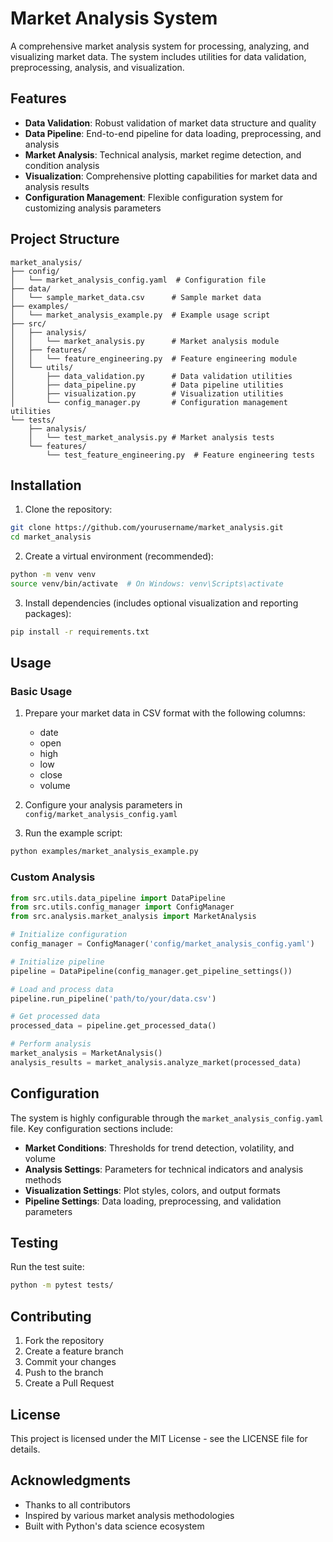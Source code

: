 # Market Analysis System

A comprehensive market analysis system for processing, analyzing, and visualizing market data. The system includes utilities for data validation, preprocessing, analysis, and visualization.

## Features

- **Data Validation**: Robust validation of market data structure and quality
- **Data Pipeline**: End-to-end pipeline for data loading, preprocessing, and analysis
- **Market Analysis**: Technical analysis, market regime detection, and condition analysis
- **Visualization**: Comprehensive plotting capabilities for market data and analysis results
- **Configuration Management**: Flexible configuration system for customizing analysis parameters

## Project Structure

```
market_analysis/
├── config/
│   └── market_analysis_config.yaml  # Configuration file
├── data/
│   └── sample_market_data.csv      # Sample market data
├── examples/
│   └── market_analysis_example.py  # Example usage script
├── src/
│   ├── analysis/
│   │   └── market_analysis.py      # Market analysis module
│   ├── features/
│   │   └── feature_engineering.py  # Feature engineering module
│   └── utils/
│       ├── data_validation.py      # Data validation utilities
│       ├── data_pipeline.py        # Data pipeline utilities
│       ├── visualization.py        # Visualization utilities
│       └── config_manager.py       # Configuration management utilities
└── tests/
    ├── analysis/
    │   └── test_market_analysis.py # Market analysis tests
    └── features/
        └── test_feature_engineering.py  # Feature engineering tests
```

## Installation

1. Clone the repository:
```bash
git clone https://github.com/yourusername/market_analysis.git
cd market_analysis
```

2. Create a virtual environment (recommended):
```bash
python -m venv venv
source venv/bin/activate  # On Windows: venv\Scripts\activate
```

3. Install dependencies (includes optional visualization and reporting packages):
```bash
pip install -r requirements.txt
```

## Usage

### Basic Usage

1. Prepare your market data in CSV format with the following columns:
   - date
   - open
   - high
   - low
   - close
   - volume

2. Configure your analysis parameters in `config/market_analysis_config.yaml`

3. Run the example script:
```bash
python examples/market_analysis_example.py
```

### Custom Analysis

```python
from src.utils.data_pipeline import DataPipeline
from src.utils.config_manager import ConfigManager
from src.analysis.market_analysis import MarketAnalysis

# Initialize configuration
config_manager = ConfigManager('config/market_analysis_config.yaml')

# Initialize pipeline
pipeline = DataPipeline(config_manager.get_pipeline_settings())

# Load and process data
pipeline.run_pipeline('path/to/your/data.csv')

# Get processed data
processed_data = pipeline.get_processed_data()

# Perform analysis
market_analysis = MarketAnalysis()
analysis_results = market_analysis.analyze_market(processed_data)
```

## Configuration

The system is highly configurable through the `market_analysis_config.yaml` file. Key configuration sections include:

- **Market Conditions**: Thresholds for trend detection, volatility, and volume
- **Analysis Settings**: Parameters for technical indicators and analysis methods
- **Visualization Settings**: Plot styles, colors, and output formats
- **Pipeline Settings**: Data loading, preprocessing, and validation parameters

## Testing

Run the test suite:
```bash
python -m pytest tests/
```

## Contributing

1. Fork the repository
2. Create a feature branch
3. Commit your changes
4. Push to the branch
5. Create a Pull Request

## License

This project is licensed under the MIT License - see the LICENSE file for details.

## Acknowledgments

- Thanks to all contributors
- Inspired by various market analysis methodologies
- Built with Python's data science ecosystem 
